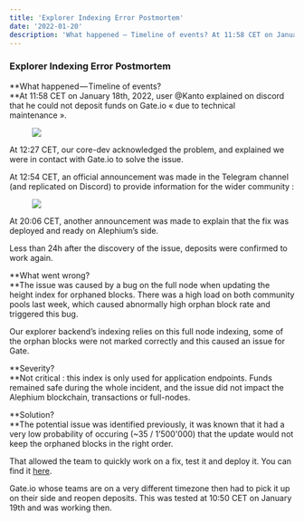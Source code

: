 ```yaml
---
title: 'Explorer Indexing Error Postmortem'
date: '2022-01-20'
description: 'What happened — Timeline of events? At 11:58 CET on January 18th, 2022, user @Kanto explained on discord that he could not deposit funds…'
---
```


### Explorer Indexing Error Postmortem

**What happened — Timeline of events?  
**At 11:58 CET on January 18th, 2022, user @Kanto explained on discord that he could not deposit funds on Gate.io « due to technical maintenance ».

<figure id="dc7a" class="graf graf--figure graf-after--p">
<img src="https://cdn-images-1.medium.com/max/800/0*8A0Cf0jy7ANUWtrB" class="graf-image" data-image-id="0*8A0Cf0jy7ANUWtrB" data-width="1040" data-height="730" data-is-featured="true" />
</figure>

At 12:27 CET, our core-dev acknowledged the problem, and explained we were in contact with Gate.io to solve the issue.

At 12:54 CET, an official announcement was made in the Telegram channel (and replicated on Discord) to provide information for the wider community :

<figure id="2971" class="graf graf--figure graf-after--p">
<img src="https://cdn-images-1.medium.com/max/800/0*tGWXQFKWQKOfzb5B" class="graf-image" data-image-id="0*tGWXQFKWQKOfzb5B" data-width="1204" data-height="276" />
</figure>

At 20:06 CET, another announcement was made to explain that the fix was deployed and ready on Alephium’s side.

Less than 24h after the discovery of the issue, deposits were confirmed to work again.

**What went wrong?  
**The issue was caused by a bug on the full node when updating the height index for orphaned blocks. There was a high load on both community pools last week, which caused abnormally high orphan block rate and triggered this bug.

Our explorer backend’s indexing relies on this full node indexing, some of the orphan blocks were not marked correctly and this caused an issue for Gate.

**Severity?  
**Not critical : this index is only used for application endpoints. Funds remained safe during the whole incident, and the issue did not impact the Alephium blockchain, transactions or full-nodes.

**Solution?  
**The potential issue was identified previously, it was known that it had a very low probability of occuring (~35 / 1’500'000) that the update would not keep the orphaned blocks in the right order.

That allowed the team to quickly work on a fix, test it and deploy it. You can find it <a href="https://github.com/alephium/alephium/pull/502" class="markup--anchor markup--p-anchor" data-href="https://github.com/alephium/alephium/pull/502" rel="noopener" target="_blank">here</a>.

Gate.io whose teams are on a very different timezone then had to pick it up on their side and reopen deposits. This was tested at 10:50 CET on January 19th and was working then.
